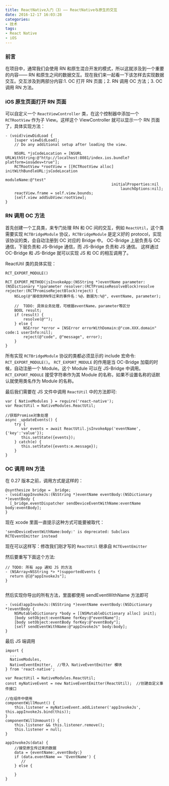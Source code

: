 ```yaml
---
title: ReactNative入门（3）—— ReactNative与原生的交互
date: 2016-12-17 16:03:28
categories:
- 技术
tags:
- React Native
- iOS
---
```


### 前言

在项目中，通常我们会使用 RN 和原生混合开发的模式，所以这就涉及到一个重要的内容—— RN 和原生之间的数据交互。现在我们来一起看一下该怎样去实现数据交互。交互涉及到两部分内容:1. OC 打开 RN 页面；2. RN 调用 OC 方法；3. OC 调用 RN 方法。

<!--more-->

### iOS 原生页面打开 RN 页面

可以自定义一个 `ReactViewController` 类，在这个控制器中添加一个 `RCTRootView` 作为子 View。这样这个 ViewController 就可以显示一个 RN 页面了，具体实现方法：

```
- (void)viewDidLoad {
    [super viewDidLoad];
    // Do any additional setup after loading the view.
    
	NSURL *jsCodeLocation = [NSURL URLWithString:@"http://localhost:8081/index.ios.bundle?platform=ios&dev=true"];
	RCTRootView *rootView = [[RCTRootView alloc] initWithBundleURL:jsCodeLocation
                                                      moduleName:@"test"
                                               initialProperties:nil
                                                   launchOptions:nil];
	reactView.frame = self.view.bounds;
	[self.view addSubView:rootView];
}
```

### RN 调用 OC 方法

首先创建一个工具类，来专门处理 RN 和 OC 间的交互，例如 `ReactUtil`，这个类需要实现 `RCTBridgeModule` 协议，`RCTBridgeModule` 是定义好的 protocol，实现该协议的类，会自动注册到 OC 对应的 Bridge 中。
OC-Bridge 上层负责与 OC 通信，下层负责和 JS-Bridge 通信，而 JS-Bridge 负责和 JS 通信。
这样通过 OC-Bridge 和 JS-Bridge 就可以实现 JS 和 OC 的相互调用了。

ReactUtil 类的具体实现：

```
RCT_EXPORT_MODULE()

RCT_EXPORT_METHOD(jsInvokeApp:(NSString *)eventName parameter:(NSDictionary *)parameter resolver:(RCTPromiseResolveBlock)resolve rejecter:(RCTPromiseRejectBlock)reject) {
    NSLog(@"接收到RN传过来的事件名：%@，数据为:%@", eventName, parameter);
    
    //  TODO: 具体业务处理，可根据eventName，parameter等区分
    BOOL result;
    if (result) {
        resolve(@"");
    } else {
        NSError *error = [NSError errorWithDomain:@"com.XXX.domain" code:1 userInfo:nil];
        reject(@"code", @"message", error);
    }
}

```

所有实现 `RCTBridgeModule` 协议的类都必须显示的 include 宏命令: `RCT_EXPORT_MODULE()`。
`RCT_EXPORT_MODULE` 的作用是当 OC-Bridge 加载的时候，自动注册一个 Module。这个 Module 可以在 JS-Bridge 中调用。
`RCT_EXPORT_MODULE` 接受字符串作为其 Module 的名称，如果不设置名称的话默认就使用类名作为 Module 的名称。

最后我们需要在 JS 文件中调用 `ReactUtil` 中的方法即可:

```
var { NativeModules } = require('react-native');
var ReactUtil = NativeModules.ReactUtil;
 
//获取Promise对象处理
async _updateEvents() {
    try {
       var events = await ReactUtil.jsInvokeApp('eventName', {'key':'value'});
       this.setState({events});
    } catch(e) {
       this.setState({events:e.message});
    }
}
```

### OC 调用 RN 方法

在 0.27 版本之前，调用方式是这样的：

```
@synthesize bridge = _bridge; 
- (void)appInvokeJs:(NSString *)eventName eventBody:(NSDictionary *)eventBody { 
  [_bridge.eventDispatcher sendDeviceEventWithName:eventName body:eventBody];
}
```

现在 xcode 里面一直提示这种方式可能要被取代：

`'sendDeviceEventWithName:body:' is deprecated: Subclass RCTEventEmitter instead`

现在可以这样写：修改我们刚才写的 `ReactUtil` 继承自 `RCTEventEmitter`

然后要重写下面这个方法:

```
// TODO: 所有 app 通知 JS 的方法
- (NSArray<NSString *> *)supportedEvents {
  return @[@"appInvokeJs"];
} 
 
```

然后实现你导出的所有方法，里面都使用 sendEventWithName 方法即可

```
- (void)appInvokeJs:(NSString *)eventName eventBody:(NSDictionary *)eventBody {
    NSMutableDictionary *body = [[NSMutableDictionary alloc] init];
    [body setObject:eventName forKey:@"eventName"];
    [body setObject:eventBody forKey:@"eventBody"];
    [self sendEventWithName:@"appInvokeJs" body:body];
}
```

最后 JS 端调用

```
import {
  ... 
  NativeModules,
  NativeEventEmitter,  //导入 NativeEventEmitter 模块
} from 'react-native';
  
var ReactUtil = NativeModules.ReactUtil;
const myNativeEvent = new NativeEventEmitter(ReactUtil);  //创建自定义事件接口
  
//在组件中使用
componentWillMount() {
    this.listener = myNativeEvent.addListener('appInvokeJs', this.appInvokeJs.bind(this)); 
}
componentWillUnmount() { 
    this.listener && this.listener.remove();
    this.listener = null; 
} 

appInvokeJs(data) {
    //接受原生传过来的数据 
    data = {eventName:,eventBody:}
    if (data.eventName == 'EventName') {
       //
    } else {
        
    }  
}
```







